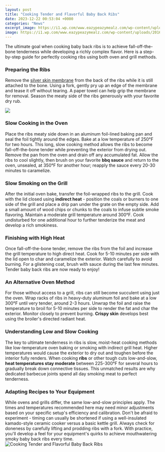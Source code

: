 ```yaml
---
layout: post
title: "Cooking Tender and Flavorful Baby Back Ribs"
date: 2023-12-22 00:53:04 +0000
categories: "News"
excerpt_image: https://i1.wp.com/www.eazypeazymealz.com/wp-content/uploads/2016/06/instant-pot-baby-back-ribs-13.jpg?fit=800%2C1200&amp;ssl=1
image: https://i1.wp.com/www.eazypeazymealz.com/wp-content/uploads/2016/06/instant-pot-baby-back-ribs-13.jpg?fit=800%2C1200&amp;ssl=1
---
```


The ultimate goal when cooking baby back ribs is to achieve fall-off-the-bone tenderness while developing a richly complex flavor. Here is a step-by-step guide for perfectly cooking ribs using both oven and grill methods.
### Preparing the Ribs
Remove the [silver skin membrane](https://store.fi.io.vn/collection/dog-father) from the back of the ribs while it is still attached to the bone. Using a fork, gently pry up an edge of the membrane and tease it off without tearing. A paper towel can help grip the membrane for removal. Season the meaty side of the ribs generously with your favorite dry rub. 

![](https://www.wellplated.com/wp-content/uploads/2019/04/Savory-Instant-Pot-Ribs.jpg)
### Slow Cooking in the Oven 
Place the ribs meaty side down in an aluminum foil-lined baking pan and seal the foil tightly around the edges. Bake at a low temperature of 250°F for two hours. This long, slow cooking method allows the ribs to become fall-off-the-bone tender while preventing the exterior from drying out. Remove the pan from the oven and drain off any accumulated fat. Allow the ribs to cool slightly, then brush on your favorite **bbq sauce** and return to the oven, unsealed, at 350°F for another hour; reapply the sauce every 20-30 minutes to caramelize.  
### Slow Smoking on the Grill
After the initial oven bake, transfer the foil-wrapped ribs to the grill. Cook with the lid closed using **indirect heat** - position the coals or burners to one side of the grill and place a drip pan under the grate on the empty side. Add a small amount of wood chips or chunks to the coals to infuse subtle smoke flavoring. Maintain a moderate grill temperature around 300°F. Cook undisturbed for one additional hour to further tenderize the meat and develop a rich smokiness.
### Finishing with High Heat
Once fall-off-the-bone tender, remove the ribs from the foil and increase the grill temperature to high direct heat. Cook for 5-10 minutes per side with the lid open to char and caramelize the exterior. Watch carefully to avoid burning. For a glistening coat, brush with sauce during the last few minutes. Tender baby back ribs are now ready to enjoy!
### An Alternative Oven Method
For those without access to a grill, ribs can still become succulent using just the oven. Wrap racks of ribs in heavy-duty aluminum foil and bake at a low 300°F until very tender, around 2-3 hours. Unwrap the foil and raise the temperature to broil for 5-10 minutes per side to render the fat and char the exterior. Monitor closely to prevent burning. **Crispy skin** develops best using the broiler's directed radiant heat.
### Understanding Low and Slow Cooking 
The key to ultimate tenderness in ribs is slow, moist-heat cooking methods like low-temperature oven baking or smoking with indirect grill heat. Higher temperatures would cause the exterior to dry out and toughen before the interior fully renders. When cooking **ribs** or other tough cuts low-and-slow, **heat temperatures stay moderate** between 225-300°F for several hours to gradually break down connective tissues. This unmatched results are why dedicated barbecue joints spend all day smoking meat to perfect tenderness.
### Adapting Recipes to Your Equipment
While ovens and grills differ, the same low-and-slow principles apply. The times and temperatures recommended here may need minor adjustments based on your specific setup's efficiency and calibration. Don't be afraid to experiment - timing can usually be shortened if using a well-insulated kamado-style ceramic cooker versus a basic kettle grill. Always check for doneness by carefully lifting and prodding ribs with a fork. With practice, you'll develop a feel for your equipment's quirks to achieve mouthwatering smoky baby back ribs every time.
![Cooking Tender and Flavorful Baby Back Ribs](https://i1.wp.com/www.eazypeazymealz.com/wp-content/uploads/2016/06/instant-pot-baby-back-ribs-13.jpg?fit=800%2C1200&amp;ssl=1)